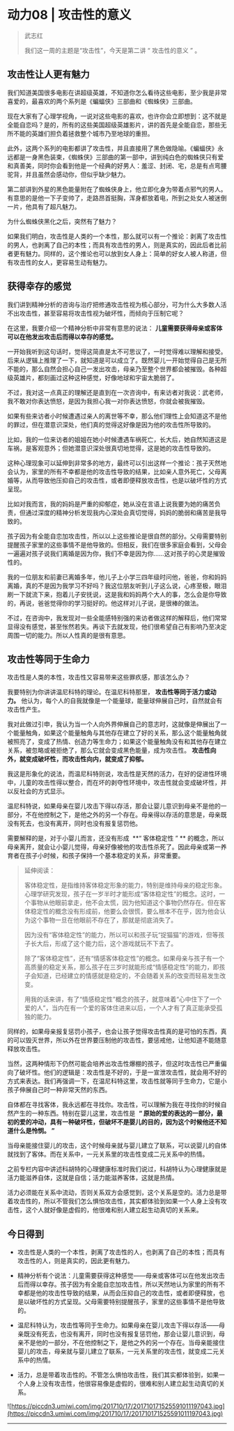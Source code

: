 # 动力08 | 攻击性的意义

> 武志红
> 
> 我们这一周的主题是“攻击性”，今天是第二讲 “ 攻击性的意义 ” 。

## 攻击性让人更有魅力

我们知道美国很多电影在讲超级英雄，不知道你怎么看待这些电影，至少我是非常喜爱的，最喜欢的两个系列是《蝙蝠侠》三部曲和《蜘蛛侠》三部曲。

现在大家有了心理学视角，一说对这些电影的喜欢，也许你会立即想到：这不就是全能自恋吗？是的，所有的这些美国超级英雄影片，讲的首先是全能自恋，那些无所不能的英雄们担负着拯救整个城市乃至地球的重担。

此外，这两个系列的电影都讲了攻击性，并且直接用了黑色做隐喻。《蝙蝠侠》永远都是一身黑色装束，《蜘蛛侠》三部曲的第一部中，讲到纯白色的蜘蛛侠只有爱和真善美，同时你会看到他是一个经典的好男人：羞涩、封闭、宅，总是有点弯腰驼背，并且虽然会感动你，但似乎缺少魅力。

第二部讲到外星的黑色能量附在了蜘蛛侠身上，他立即化身为带着点邪气的男人。有意思的是他一下子变帅了，走路昂首挺胸，浑身都放着电，所到之处女人被迷倒一片，他具有了超凡魅力。

为什么蜘蛛侠黑化之后，突然有了魅力？

如果我们明白，攻击性是人类的一个本性，那么就可以有一个推论：剥离了攻击性的男人，也剥离了自己的本性；而具有攻击性的男人，则是真实的，因此后者比前者更有魅力。同样的，这个推论也可以放到女人身上：简单的好女人被人称道，但有攻击性的女人，更容易生动有魅力。

## 获得幸存的感觉

我们讲到精神分析的咨询与治疗把修通攻击性视为核心部分，可为什么大多数人活不出攻击性，甚至容易将攻击性视为破坏性，而倾向于压制它呢？

在这里，我要介绍一个精神分析中非常有意思的说法： **儿童需要获得母亲或客体可以在他发出攻击后而得以幸存的感觉。**

一开始我听到这句话时，觉得这简直是太不可思议了，一时觉得难以理解和接受。后来从逻辑上推理了一下，就知道是可以成立了。既然婴儿一开始觉得自己是无所不能的，那么自然会担心自己一发出攻击，母亲乃至整个世界都会被摧毁。各种超级英雄片，都刻画过这种这种感觉，好像地球和宇宙太脆弱了。

不过，我对这一点真正的理解还是直到在一次咨询中，有来访者对我说：武老师，我不敢对你表达愤怒，是因为我担心我一对你表达愤怒，你就会被我摧毁。

如果有些来访者小时候遭遇过亲人的离世等不幸，那么他们理性上会知道这不是他的罪过，但在潜意识深处，他们真的觉得这好像是因为他的攻击性所导致的。

比如，我的一位来访者的姐姐在她小时候遭遇车祸死亡，长大后，她自然知道这是车祸，是客观意外；但她潜意识深处很真切地觉得，这是她的攻击性导致的。

这种心理现象可以延伸到非常多的地方，最终可以引出这样一个推论：孩子天然地会认为，家里的所有不幸都是他的攻击性导致的结果，比如亲人意外死亡，父母离婚等，从而导致他压抑自己的攻击性，或者即便释放攻击性，也是以破坏性的方式呈现。

比如对我而言，我的妈妈是严重的抑郁症，她从没在言语上说我要为她的痛苦负责，但通过深度的精神分析发现我内心深处会真切觉得，妈妈的脆弱和痛苦是我导致的。

孩子因为有全能自恋加攻击性，所以以上这些推论是很自然的部分。父母需要特别提醒孩子家里的这些事情不是他导致的。但相反，我们在很多家庭会看到，父母会一遍遍对孩子说我们离婚是因为你，我们不幸是因为你……这对孩子的心灵是摧毁性的。

我的一位朋友和前妻已离婚多年，他儿子上小学三四年级时问他，爸爸，你和妈妈离婚，真的不是因为我学习不好吗？我这位朋友听到儿子这么说，心疼至极，眼泪刷一下就流下来，抱着儿子安抚说，这是我和妈妈两个大人的事，怎么会是你导致的，再说，爸爸觉得你的学习挺好的。他这样对儿子说，是很棒的做法。

不过，在咨询中，我发现对一些全能感特别强的来访者做这样的解释后，他们常常显得没有感觉，甚至怅然若失。再谈下去就发现，他们很希望自己有影响乃至决定周围一切的能力。所以人性真的是很有意思。

## 攻击性等同于生命力

攻击性是人类的本性，攻击性又容易带来这些罪疚感，那该怎么办？

我要特别为你讲讲温尼科特的理论。在温尼科特那里， **攻击性等同于活力或动力。** 他认为，每个人的自我就像是一个能量球，能量球伸展自己时，自然就会有攻击性产生。

我对此做过引申，我认为当一个人向外界伸展自己的意志时，这就像是伸展出了一个能量触角，如果这个能量触角与其他存在建立了好的关系，那么这个能量触角就被照亮了，变成了热情、创造力等生命力；如果这个能量触角没有和其他存在建立关系，被忽略或被拒绝了，那么它就会变成黑色能量，成为攻击性。 **攻击性向外，就变成破坏性，而攻击性向内，就变成了抑郁。**

我这是形象化的说法，而温尼科特则说，攻击性是天然的活力，在好的促进性环境中，儿童的攻击性得以整合，而在坏的剥夺性环境中，攻击性就会变成破坏性，并以反社会的方式显示。

温尼科特说，如果母亲在婴儿攻击下得以存活，那会让婴儿意识到母亲不是他的一部分，不在他控制之下，是他之外的另一个存在。母亲得以存活的意思是，母亲既没有死去，也没有离开，同时也没有报复惩罚他。

需要解释的是，对于小婴儿而言，还没有形成  **“ 客体稳定性 ” ** 的概念，所以母亲离开，就会让小婴儿觉得，母亲好像被他的攻击性杀死了。因此母亲或第一养育者在孩子小时候，和孩子保持一个基本稳定的关系，非常重要。

> 延伸阅读：
> 
> 客体稳定性，是指维持客体稳定形象的能力，特别是维持母亲的稳定形象。心理学研究发现，孩子在一岁半时才能形成“客体稳定性”的概念。这时，一个事物从他眼前拿走，他不会太慌，因为他知道这个事物仍然存在。但在客体稳定性的概念没有形成前，他要么会很慌，要么根本不在乎，因为他会认为这个事物一旦在他眼前不存在了，那就是彻底消失了。
> 
> 因为没有“客体稳定性”的能力，所以可以和孩子玩“捉猫猫”的游戏，但等孩子长大后，形成了这个能力后，这个游戏就玩不下去了。
> 
> 除了“客体稳定性”，还有“情感客体稳定性”的概念。如果母亲与孩子有一个高质量的稳定关系，那么孩子在三岁时就能形成“情感稳定性”的能力，即孩子会知道，已经建立的情感就是稳定的，不会随着关系的改变而轻易发生改变。
> 
> 用我的话来讲，有了“情感稳定性”概念的孩子，就意味着“心中住下了一个爱的人”，当内在有一个爱的客体住进来以后，一个人才有了真正能承受孤独的能力。

同样的，如果母亲报复惩罚小孩子，也会让孩子觉得攻击性真的是可怕的东西，真的可以毁灭世界，所以外在世界要压制他的攻击性，要惩戒他，让他知道不能随意释放攻击性。

当然，这两种情形下仍然可能会培养出攻击性爆棚的孩子，但这时攻击性已严重偏向了破坏性。他们的逻辑是：攻击性是不好的，于是一宣泄攻击性，就会用不好的方式来表达。我们再强调一下，在温尼科特这里，攻击性就等同于生命力，它是小孩子伸展自己时一种非常天然的东西。

自体都在寻找客体，我永远都在寻找你。攻击性，可以理解为我在寻找你的时候自然产生的一种东西。特别在婴儿这里，攻击性是  **“ 原始的爱的表达的一部分，最初的爱的冲动，具有一种破坏性，但破坏不是婴儿的目的，因为这个时候他还不知道什么是怜悯。 ”**

当母亲能接住婴儿的攻击，这个时候母亲就与婴儿建立了联系，可以说婴儿的自体就找到了客体。而在关系中，一元关系里的攻击性变成二元关系中的热情。

之前专栏内容中讲述科胡特的心理健康标准时我们说过，科胡特认为心理健康就是活力能滋养自体，这就是自信；活力能滋养客体，这就是热情。

活力必须能在关系中流动，否则关系双方会感觉到，这个关系是空的。活力总是带着攻击性的，所以不管我们怎么惧怕攻击性，其实都体验到如果一个人身上没有攻击性，这个人就好像是虚假的，他很难和别人建立起生动真切的关系来。

## 今日得到

* 攻击性是人类的一个本性，剥离了攻击性的人，也剥离了自己的本性；而具有攻击性的人，则是真实的，因此更有魅力。

* 精神分析有个说法：儿童需要获得这种感觉——母亲或客体可以在他发出攻击后而得以幸存。孩子因为有全能自恋加攻击性，所以天然地认为家里的所有不幸都是他的攻击性导致的结果，从而会压抑自己的攻击性，或者即便释放，也是以破坏性的方式呈现。父母需要特别提醒孩子，家里的这些事情不是他导致的。

* 温尼科特认为，攻击性等同于生命力。如果母亲在婴儿攻击下得以存活——母亲既没有死去，也没有离开，同时也没有报复惩罚他，那会让婴儿意识到，母亲不是他的一部分，不在他控制之下，是他之外的另一个存在。当母亲能接住婴儿的攻击，母亲就与婴儿建立了联系，一元关系里的攻击性，就变成二元关系中的热情。

* 活力，总是带着攻击性的。不管怎么惧怕攻击性，我们其实都体验到，如果一个人身上没有攻击性，他很容易像是虚假的，很难和别人建立起生动真切的关系。

![https://piccdn3.umiwi.com/img/201710/17/201710171525591011197043.jpg](https://piccdn3.umiwi.com/img/201710/17/201710171525591011197043.jpg)

---
